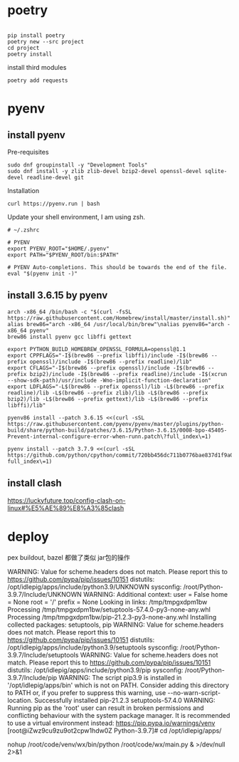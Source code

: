 
# poetry


```shell

pip install poetry
poetry new --src project
cd project
poetry install
```

install third modules

```shell
poetry add requests
```

# pyenv

## install pyenv

Pre-requisites

```shell
sudo dnf groupinstall -y "Development Tools"
sudo dnf install -y zlib zlib-devel bzip2-devel openssl-devel sqlite-devel readline-devel git
```

Installation

```shell
curl https://pyenv.run | bash
```

Update your shell environment, I am using zsh.

```
# ~/.zshrc

# PYENV
export PYENV_ROOT="$HOME/.pyenv"
export PATH="$PYENV_ROOT/bin:$PATH"

# PYENV Auto-completions. This should be towards the end of the file.
eval "$(pyenv init -)"
```


## install 3.6.15 by pyenv


```
arch -x86_64 /bin/bash -c "$(curl -fsSL https://raw.githubusercontent.com/Homebrew/install/master/install.sh)"
alias brew86="arch -x86_64 /usr/local/bin/brew"\nalias pyenv86="arch -x86_64 pyenv"
brew86 install pyenv gcc libffi gettext

export PYTHON_BUILD_HOMEBREW_OPENSSL_FORMULA=openssl@1.1
export CPPFLAGS="-I$(brew86 --prefix libffi)/include -I$(brew86 --prefix openssl)/include -I$(brew86 --prefix readline)/lib"
export CFLAGS="-I$(brew86 --prefix openssl)/include -I$(brew86 --prefix bzip2)/include -I$(brew86 --prefix readline)/include -I$(xcrun --show-sdk-path)/usr/include -Wno-implicit-function-declaration"
export LDFLAGS="-L$(brew86 --prefix openssl)/lib -L$(brew86 --prefix readline)/lib -L$(brew86 --prefix zlib)/lib -L$(brew86 --prefix bzip2)/lib -L$(brew86 --prefix gettext)/lib -L$(brew86 --prefix libffi)/lib"

pyenv86 install --patch 3.6.15 <<(curl -sSL https://raw.githubusercontent.com/pyenv/pyenv/master/plugins/python-build/share/python-build/patches/3.6.15/Python-3.6.15/0008-bpo-45405-Prevent-internal-configure-error-when-runn.patch\?full_index\=1)

pyenv install --patch 3.7.9 <<(curl -sSL https://github.com/python/cpython/commit/720bb456dc711b0776bae837d1f9a0b10c28ddf2.patch\?full_index\=1)
```

## install clash


https://luckyfuture.top/config-clash-on-linux#%E5%AE%89%E8%A3%85clash





# deploy

pex buildout, bazel 都做了类似 jar包的操作

WARNING: Value for scheme.headers does not match. Please report this to <https://github.com/pypa/pip/issues/10151>
distutils: /opt/idlepig/apps/include/python3.9/UNKNOWN
sysconfig: /root/Python-3.9.7/Include/UNKNOWN
WARNING: Additional context:
user = False
home = None
root = '/'
prefix = None
Looking in links: /tmp/tmpgxdpm1bw
Processing /tmp/tmpgxdpm1bw/setuptools-57.4.0-py3-none-any.whl
Processing /tmp/tmpgxdpm1bw/pip-21.2.3-py3-none-any.whl
Installing collected packages: setuptools, pip
  WARNING: Value for scheme.headers does not match. Please report this to <https://github.com/pypa/pip/issues/10151>
  distutils: /opt/idlepig/apps/include/python3.9/setuptools
  sysconfig: /root/Python-3.9.7/Include/setuptools
  WARNING: Value for scheme.headers does not match. Please report this to <https://github.com/pypa/pip/issues/10151>
  distutils: /opt/idlepig/apps/include/python3.9/pip
  sysconfig: /root/Python-3.9.7/Include/pip
  WARNING: The script pip3.9 is installed in '/opt/idlepig/apps/bin' which is not on PATH.
  Consider adding this directory to PATH or, if you prefer to suppress this warning, use --no-warn-script-location.
Successfully installed pip-21.2.3 setuptools-57.4.0
WARNING: Running pip as the 'root' user can result in broken permissions and conflicting behaviour with the system package manager. It is recommended to use a virtual environment instead: https://pip.pypa.io/warnings/venv
[root@iZwz9cu9zu9ot2cpw1hdw0Z Python-3.9.7]# cd /opt/idlepig/apps/


nohup /root/code/venv/wx/bin/python /root/code/wx/main.py & >/dev/null 2>&1 
